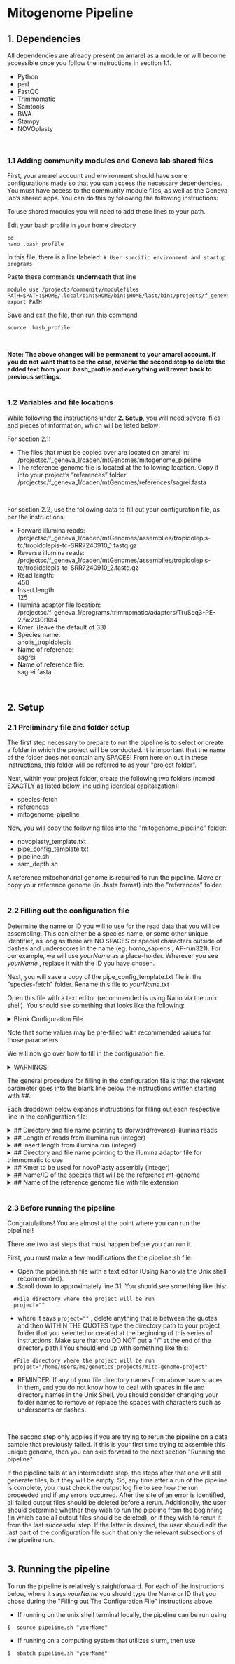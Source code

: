 # Mitogenome Pipeline


## 1. Dependencies

All dependencies are already present on amarel as a module or will become 
accessible once you follow the instructions in section 1.1.

- Python
- perl
- FastQC
- Trimmomatic
- Samtools
- BWA
- Stampy
- NOVOplasty
<br>

### 1.1 Adding community modules and Geneva lab shared files

First, your amarel account and environment should have some configurations 
made so that you can access the necessary dependencies. You must have access 
to the community module files, as well as the Geneva lab’s shared apps. You 
can do this by following the following instructions:
<br>

To use shared modules you will need to add these lines to your path.

Edit your bash profile in your home directory
```
cd
nano .bash_profile
```
In this file, there is a line labeled: `# User specific environment and startup programs`

Paste these commands **underneath** that line
```
module use /projects/community/modulefiles
PATH=$PATH:$HOME/.local/bin:$HOME/bin:$HOME/last/bin:/projects/f_geneva_1/.shared_apps/bin
export PATH
```
Save and exit the file, then run this command
```
source .bash_profile
```
<br>

**Note: The above changes will be permanent to your amarel account. 
If you do not want that to be the case, reverse the second step to 
delete the added text from your .bash_profile and everything will 
revert back to previous settings.**  
<br>

### 1.2 Variables and file locations

While following the instructions under **2. Setup**, you will need 
several files and pieces of information, which will be listed below:

For section 2.1:

- The files that must be copied over are located on amarel in:
		/projectsc/f_geneva_1/caden/mtGenomes/mitogenome_pipeline
- The reference genome file is located at the following location. 
Copy it into your project’s “references” folder
		/projectsc/f_geneva_1/caden/mtGenomes/references/sagrei.fasta
<br>

For section 2.2, use the following data to fill out your configuration file, as per the instructions:

- Forward illumina reads:  
/projectsc/f_geneva_1/caden/mtGenomes/assemblies/tropidolepis-tc/tropidolepis-tc-SRR7240910_1.fastq.gz
- Reverse illumina reads:  
/projectsc/f_geneva_1/caden/mtGenomes/assemblies/tropidolepis-tc/tropidolepis-tc-SRR7240910_2.fastq.gz
- Read length:  
450
- Insert length:  
125
- Illumina adaptor file location:  
/projectsc/f_geneva_1/programs/trimmomatic/adapters/TruSeq3-PE-2.fa:2:30:10:4
- Kmer: (leave the default of 33)
- Species name:  
anolis_tropidolepis
- Name of reference:  
sagrei
- Name of reference file:  
sagrei.fasta
<br>

## 2. Setup

### 2.1 Preliminary file and folder setup
The first step necessary to prepare to run the pipeline is to select 
or create a folder in which the project will be conducted. It is 
important that the name of the folder does not contain any SPACES! 
From here on out in these instructions, this folder will be referred 
to as your "project folder".

Next, within your project folder, create the following two folders 
(named EXACTLY as listed below, including identical capitalization):
- species-fetch
- references
- mitogenome\_pipeline

Now, you will copy the following files into the "mitogenome\_pipeline" folder:
- novoplasty_template.txt
- pipe_config_template.txt
- pipeline.sh
- sam_depth.sh

A reference mitochondrial genome is required to run the pipeline. Move 
or copy your reference genome (in .fasta format) into the "references" folder.  
<br>

### 2.2 Filling out the configuration file

Determine the name or ID you will to use for the read data that you will be 
assembling. This can either be a species name, or some other unique identifier, 
as long as there are NO SPACES or special characters outside of dashes and 
underscores in the name (eg. homo_sapiens , AP-run321). For our example, we 
will use _yourName_ as a place-holder. Wherever you see _yourName_ , replace 
it with the ID you have chosen.

Next, you will save a copy of the pipe_config_template.txt file in the 
"species-fetch" folder. Rename this file to _yourName_.txt

Open this file with a text editor (recommended is using Nano via the 
unix shell). You should see something that looks like the following:

<details>
<summary>Blank Configuration File</summary>

  ```
  ## Directory and file name pointing to forward illumina reads

  ## Directory and file name pointing to reverse illumina reads

  ## Length of reads from illumina run (integer)

  ## Insert length from illumina run (integer)

  ## Directory and file name pointing to the illumina adaptor file for trimmomatic to use
  /projectsc/f_geneva_1/programs/trimmomatic/adapters/TruSeq3-PE-2.fa:2:30:10:4
  ## Kmer to be used for novoPlasty assembly (integer)
  33
  ## Name/ID of the species that will be the reference mt-genome

  ## Name of the reference genome file with file extension

  #### If you would like for a sub-section of the pipeline to run, set that value to 1. To not have a subsection run, set to 0 (zero). 
  ## to run FastQC, Trimmomatic, and post-trim FastQC
  1
  ## to run BWA mapping and post-bwa sorting
  1
  ## to run Stampy mapping
  1
  ## to run samtools filtering of stampy mapped reads
  1
  ## to run generation of novoplasty configuration file and assembly
  1
```
</details>

Note that some values may be pre-filled with recommended values for those 
parameters.

We will now go over how to fill in the configuration file.

<details>
<summary>WARNINGS:</summary>

  - First and foremost, it is important to remember that using SPACES 
  for any of the inputs without special actions taken will cause issues. If you 
  are just starting out using the unix shell, please ensure that any folder 
  names or file names are changed so that they do not contain spaces! This also
  applies to when you are entering parameters into the configuration file. Ensure
  no spaces are added by accident to the beginning or end of your entry, else errors 
  may occur when running the pipeline.
  
  - Next, it is also important not to tamper with the spacing of each line.
  The pipeline is designed to pull important data and variables from the entry
  lines based on line numbering/spacing, so adding extra lines or deleting them
  will cause the pipeline to not function.

</details>

The general procedure for filling in the configuration file is that the relevant 
parameter goes into the blank line below the instructions written starting with \#\#.

Each dropdown below expands inctructions for filling out each respective line in 
the configuration file:

<details> 
<summary>## Directory and file name pointing to (forward/reverse) illumina reads</summary>
  Below each of these lines, write the full file path to either the forward or reverse read 
  file for the species' whose mitochodrial genome you wish to assemble.
</details>

<details> 
<summary>## Length of reads from illumina run (integer)</summary>
  This is the integer value representing the average read length generated during the 
  sequencing run. Do not write bp or anything else, just the INTEGER.
</details>

<details> 
<summary>## Insert length from illumina run (integer)</summary>
  This is the integer value representing the average insert length generated during the 
  sequencing run. Do not write bp or anything else, just the INTEGER.
</details>

<details> 
<summary>## Directory and file name pointing to the illumina adaptor file for trimmomatic to use</summary>
  Write the full file path to the adaptor you wish to use when trimming the reads.
</details>

<details> 
<summary>## Kmer to be used for novoPlasty assembly (integer)</summary>
  Enter the integer value for the Kmer you wish NovoPlasty to use when assembling 
  the genome. We recommend starting with a value of 33.
</details>

<details> 
<summary>## Name/ID of the species that will be the reference mt-genome</summary>
  Enter a name or ID that allows you to know what reference you used when generating 
  this assembly. This does not need to be identical to the name of the reference 
  file (see below), but it should be a NAME ONLY with NO FILE EXTENSION. DO NOT USE SPACES.
  - Good example: potato_3
  - Bad examples: potato_3_r445.fasta , potato 3 r445
</details>

<details> 
<summary>## Name of the reference genome file with file extension</summary>
  Enter the FILE NAME of the reference file that will be used for the intended assembly, 
  INCLUDING FILE EXTENSION. (ie. this is when you would enter potato_3_r445.fasta ). DO 
  NOT INCLUDE FILE PATH.
</details>
<br>

### 2.3 Before running the pipeline

Congratulations! You are almost at the point where you can run the pipeline!!

There are two last steps that must happen before you can run it.

First, you must make a few modifications the the pipeline.sh file:
- Open the pipeline.sh file with a text editor (Using Nano via the Unix shell
  recommended).
- Scroll down to approximately line 31. You should see something like this:
```
  #File directory where the project will be run
  project=""
```
- where it says ``project=""`` , delete anything that is between the quotes
  and then WITHIN THE QUOTES type the directory path to your
  project folder that you selected or created at the beginning of this
  series of instructions. Make sure that you DO NOT put a "/" at the end of
  the directory path!! You should end up with something like this:
```
  #File directory where the project will be run
  project="/home/users/me/genetics_projects/mito-genome-project"
```
- REMINDER: If any of your file directory names from above have spaces in them,
  and you do not know how to deal with spaces in file and directory names in the Unix
  Shell, you should consider changing your folder names to remove or replace the
  spaces with characters such as underscores or dashes.
<br>

The second step only applies if you are trying to rerun the pipeline on a data 
sample that previously failed. If this is your first time trying to assemble this 
unique genome, then you can skip forward to the next section "Running the pipeline"

If the pipeline fails at an intermediate step, the steps after that one will still 
generate files, but they will be empty. So, any time after a run of the pipeline is 
complete, you must check the output log file to see how the run proceeded and if 
any errors occurred. After the site of an error is identified, all failed output 
files should be deleted before a rerun. Additionally, the user should determine whether 
they wish to run the pipeline from the beginning (in which case all output files should 
be deleted), or if they wish to rerun it from the last successful step. If the latter is 
desired, the user should edit the last part of the configuration file such that only 
the relevant subsections of the pipeline run.  
<br>

## 3. Running the pipeline

To run the pipeline is relatively straightforward. For each of the instructions below, 
where it says _yourName_ you should type the Name or ID that you chose during the 
"Filling out The Configuration File" instructions above.

- If running on the unix shell terminal locally, the pipeline can be run using
```
$  source pipeline.sh "yourName"
```
- If running on a computing system that utilizes slurm, then use
```
$  sbatch pipeline.sh "yourName"
```

